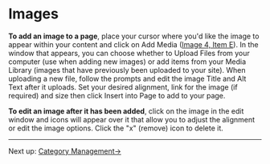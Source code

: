 # Images

**To add an image to a page**, place your cursor where you'd like the image to appear within your content and click on Add Media ([Image 4, Item E](../resources/image-4-formatting-toolbar.html)). In the window that appears, you can choose whether to Upload Files from your computer (use when adding new images) or add items from your Media Library (images that have previously been uploaded to your site). When uploading a new file, follow the prompts and edit the image Title and Alt Text after it uploads. Set your desired alignment, link for the image (if required) and size then click Insert into Page to add to your page.


**To edit an image after it has been added**, click on the image in the edit window and icons will appear over it that allow you to adjust the alignment or edit the image options. Click the "x" (remove) icon to delete it.

---

Next up: [Category Management&#8594;](../category-management.html)